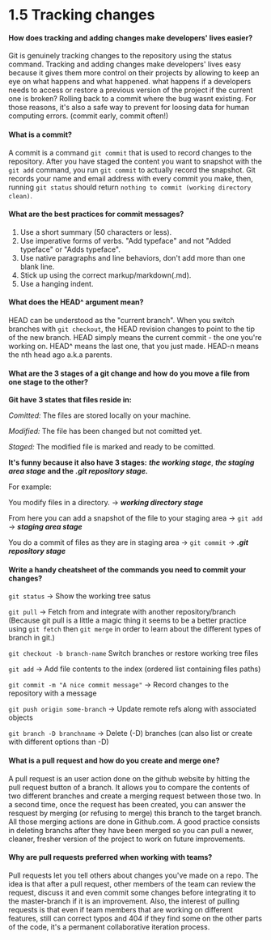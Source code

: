 # 1.5 Tracking changes

#### How does tracking and adding changes make developers' lives easier?
Git is genuinely tracking changes to the repository using the status command. Tracking and adding changes make developers' lives easy because it gives them more control on their projects by allowing to keep an eye on what happens and what happened. what happens if a developers needs to access or restore a previous version of the project if the current one is broken? Rolling back to a commit where the bug wasnt existing. For those reasons, it's also a safe way to prevent for loosing data for human computing errors. (commit early, commit often!)

#### What is a commit?
A commit is a command `git commit` that is used to record changes to the repository. After you have staged the content you want to snapshot with the `git add` command, you run `git commit` to actually record the snapshot. Git records your name and email address with every commit you make, then, running `git status` should return `nothing to commit (working directory clean)`.

#### What are the best practices for commit messages?
1. Use a short summary (50 characters or less).
2. Use imperative forms of verbs. "Add typeface" and not "Added typeface" or "Adds typeface".
3. Use native paragraphs and line behaviors, don't add more than one blank line.
4. Stick up using the correct markup/markdown(.md).
5. Use a hanging indent.

#### What does the HEAD^ argument mean?
HEAD can be understood as the "current branch". When you switch branches with `git checkout`, the HEAD revision changes to point to the tip of the new branch. HEAD simply means the current commit - the one you're working on. HEAD^ means the last one, that you just made. HEAD-n means the nth head ago a.k.a parents.

#### What are the 3 stages of a git change and how do you move a file from one stage to the other?
**Git have 3 states that files reside in:**

*Comitted:* The files are stored locally on your machine.

*Modified:* The file has been changed but not comitted yet.

*Staged:* The modified file is marked and ready to be comitted.

**It's funny because it also have 3 stages:** ***the working stage***, ***the staging area stage*** **and the** ***.git repository stage.***

For example:

You modify files in a directory. -> ***working directory stage***

From here you can add a snapshot of the file to your staging area -> `git add` -> ***staging area stage***

You do a commit of files as they are in staging area -> `git commit` -> ***.git repository stage***

#### Write a handy cheatsheet of the commands you need to commit your changes?
`git status` -> Show the working tree satus

`git pull` -> Fetch from and integrate with another repository/branch (Because git pull is a little a magic thing it seems to be a better practice using `git fetch` then `git merge` in order to learn about the different types of branch in git.)


`git checkout -b branch-name` Switch branches or restore working tree files

`git add` -> Add file contents to the index (ordered list containing files paths)

`git commit -m "A nice commit message"` -> Record changes to the repository with a message

`git push origin some-branch` -> Update remote refs along with associated objects

`git branch -D branchname` ->  Delete (-D) branches (can also list or create with different options than -D)

#### What is a pull request and how do you create and merge one?
A pull request is an user action done on the github website by hitting the pull request button of a branch. It allows you to compare the contents of two different branches and create a merging request between those two. In a second time, once the request has been created, you can answer the resquest by merging (or refusing to merge) this branch to the target branch. All those merging actions are done in Github.com.
A good practice consists in deleting branchs after they have been merged so you can pull a newer, cleaner, fresher version of the project to work on future improvements.

#### Why are pull requests preferred when working with teams?
Pull requests let you tell others about changes you've made on a repo. The idea is that after a pull request, other members of the team can review the request, discuss it and even commit some changes before integrating it to the master-branch if it is an improvement. Also, the interest of pulling requests is that even if team members that are working on different features, still can correct typos and 404 if they find some on the other parts of the code, it's a permanent collaborative iteration process.